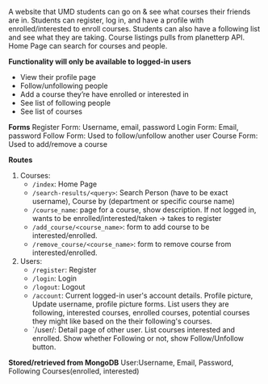 A website that UMD students can go on & see what courses their friends are in. Students can register, log in, and have a profile with enrolled/interested to enroll courses. Students can also have a following list and see what they are taking. Course listings pulls from planetterp API. Home Page can search for courses and people.

**Functionality will only be available to logged-in users**
- View their profile page
- Follow/unfollowing people
- Add a course they’re have enrolled or interested in
- See list of following people
- See list of courses

**Forms**
Register Form: Username, email, password
Login Form: Email, password
Follow Form: Used to follow/unfollow another user
Course Form: Used to add/remove a course

**Routes**
1. Courses:
    - `/index`: Home Page
    - `/search-results/<query>`: Search Person (have to be exact username), Course by (department or specific course name)
    - `/course_name`: page for a course, show description. If not logged in, wants to be enrolled/interested/taken → takes to register
    - `/add_course/<course_name>`: form to add course to be interested/enrolled.
    - `/remove_course/<course_name>`: form to remove course from interested/enrolled.
2. Users: 
    - `/register`: Register
    - `/login`: Login
    - `/logout`: Logout
    - `/account`: Current logged-in user's account details. Profile picture, Update username, profile picture forms. List users they are following, interested courses, enrolled courses, potential courses they might like based on the their following's courses. 
    - `/user/<username>: Detail page of other user. List courses interested and enrolled. Show whether Following or not, show Follow/Unfollow button. 

**Stored/retrieved from MongoDB**
User:Username, Email, Password, Following Courses(enrolled, interested)

